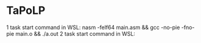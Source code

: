 # TaPoLP
1 task start command in WSL: nasm -felf64 main.asm && gcc -no-pie -fno-pie main.o && ./a.out
2 task start command in WSL:
